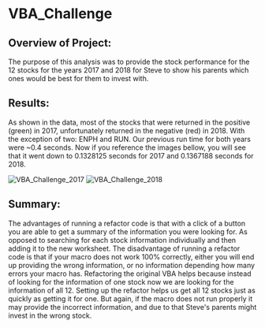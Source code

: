 # VBA_Challenge

## Overview of Project: 
The purpose of this analysis was to provide the stock performance for the 12 stocks for the years 2017 and 2018 for Steve to show his parents which ones would be best for them to invest with.

## Results:
As shown in the data, most of the stocks that were returned in the positive (green) in 2017, unfortunately returned in the negative (red) in 2018. With the exception of two: ENPH and RUN.
Our previous run time for both years were ~0.4 seconds. Now if you reference the images bellow, you will see that it went down to 0.1328125 seconds for 2017 and 0.1367188 seconds for 2018.

![VBA_Challenge_2017](https://user-images.githubusercontent.com/92958939/147375373-7714a3eb-e35f-4704-90c4-692a4df1b1a7.png)
![VBA_Challenge_2018](https://user-images.githubusercontent.com/92958939/147375375-5e55ab28-65e8-425f-b568-c2cafd7b0cb8.png)

## Summary:
The advantages of running a refactor code is that with a click of a button you are able to get a summary of the information you were looking for. As opposed to searching for each stock information individually and then adding it to the new worksheet.
The disadvantage of running a refactor code is that if your macro does not work 100% correctly, either you will end up providing the wrong information, or no information depending how many errors your macro has.
Refactoring the original VBA helps because instead of looking for the information of one stock now we are looking for the information of all 12. Setting up the refactor helps us get all 12 stocks just as quickly as getting it for one. But again, if the macro does not run properly it may provide the incorrect information, and due to that Steve's parents might invest in the wrong stock.

